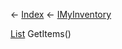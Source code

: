 ← [Index](Api-Index) ← [IMyInventory](VRage.Game.ModAPI.Ingame.IMyInventory)

[List<T>](System.Collections.Generic.List`1) GetItems()
